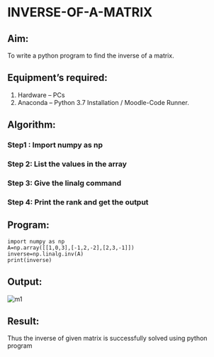 # INVERSE-OF-A-MATRIX
## Aim:
To write a python program to find the inverse of a matrix.

## Equipment’s required:
1. 	Hardware – PCs
2. 	Anaconda – Python 3.7 Installation / Moodle-Code Runner.

## Algorithm:
### Step1 : Import numpy as np
### Step 2: List the values in the array
### Step 3: Give the linalg command
### Step 4: Print the rank and get the output

## Program:
```
import numpy as np
A=np.array([[1,0,3],[-1,2,-2],[2,3,-1]])
inverse=np.linalg.inv(A)
print(inverse)
```
## Output:
![m1](https://user-images.githubusercontent.com/107488929/226842062-b524d0ea-4762-4f8e-acf5-199d5acf3048.png)

## Result:
Thus the inverse of given matrix is successfully solved using python program

